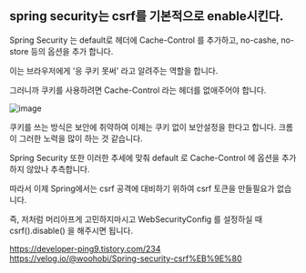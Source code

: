 ## spring security는 csrf를 기본적으로 enable시킨다.  

Spring Security 는 default로 헤더에  Cache-Control 를 추가하고,  no-cashe, no-store 등의 옵션을 추가 합니다.

 

이는 브라우저에게 '응 쿠키 못써' 라고 알려주는 역할을 합니다.

그러니까 쿠키를 사용하려면 Cache-Control 라는 헤더를 없애주어야 합니다.

![image](https://user-images.githubusercontent.com/67637716/227779160-a54829f0-a010-4f7b-af00-8a739de7f214.png)  


쿠키를 쓰는 방식은 보안에 취약하여 이제는 쿠키 없이 보안설정을 한다고 합니다. 크롬이 그러한 노력을 많이 하는 것 같습니다.

Spring Security 또한 이러한 추세에 맞춰 default 로 Cache-Control 에 옵션을 추가하지 않았나 추측합니다.

따라서 이제 Spring에서는 csrf 공격에 대비하기 위하여 csrf 토큰을 만들필요가 없습니다. 

 

즉, 저처럼 머리아프게 고민하지마시고 WebSecurityConfig 를 설정하실 때 csrf().disable() 을 해주시면 됩니다.

https://developer-ping9.tistory.com/234    
https://velog.io/@woohobi/Spring-security-csrf%EB%9E%80  
